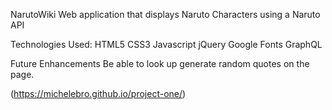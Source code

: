 NarutoWiki
Web application that displays Naruto Characters using a Naruto API

Technologies Used:
HTML5
CSS3
Javascript
jQuery
Google Fonts
GraphQL

Future Enhancements
Be able to look up generate random quotes on the page.

(https://michelebro.github.io/project-one/)
